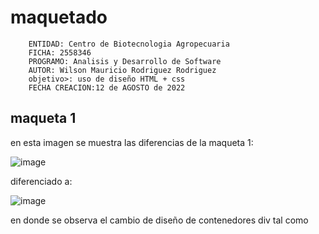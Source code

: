 # maquetado

```
    ENTIDAD: Centro de Biotecnologia Agropecuaria
    FICHA: 2558346
    PROGRAMO: Analisis y Desarrollo de Software
    AUTOR: Wilson Mauricio Rodriguez Rodriguez
    objetivo>: uso de diseño HTML + css
    FECHA CREACION:12 de AGOSTO de 2022
```
## maqueta 1
en esta imagen se muestra las diferencias de la maqueta 1:


![image](https://user-images.githubusercontent.com/110676905/184465514-b255bf9f-b02e-4719-a554-db5c7f48e03a.png)

diferenciado a:

![image](https://user-images.githubusercontent.com/110676905/184465544-64d98f56-0629-4041-b1e9-04b1ef2ebf30.png)

en donde se observa el cambio de diseño de contenedores div tal como   

 

